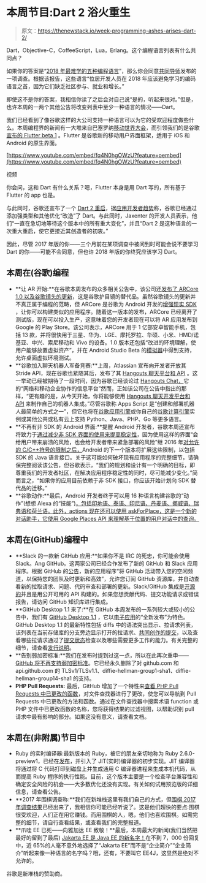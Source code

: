 # 本周节目:Dart 2 浴火重生

> 原文：<https://thenewstack.io/week-programming-ashes-arises-dart-2/>

Dart，Objective-C，CoffeeScript，Lua，Erlang。这个编程语言列表有什么共同点？

如果你的答案是“[2018 年最难学的五种编程语言](https://www.techrepublic.com/article/the-5-worst-programming-languages-to-learn-in-2018/)”，那么你会同意[共同导师](https://www.codementor.io/)发布的一项调查。根据该报告，这些语言“位居开发人员在 2018 年应该避免学习的编码语言之首，因为它们缺乏社区参与、就业和增长。”

即使这不是你的答案，我相信你读了之后会对自己说“是的，听起来很对。”但是，也许本周的一两个其他公告将改变列表中至少一种语言的情况——Dart。

我们已经看到了像谷歌这样的大公司支持一种语言可以为它的受欢迎程度做些什么。本周编程界的新闻有一大堆来自巴塞罗纳[移动世界大会](https://www.mobileworldcongress.com/)，而引领我们的是谷歌[宣布的 Flutter beta 1](https://developers.googleblog.com/2018/02/announcing-flutter-beta-1.html) 。Flutter 是谷歌新的移动用户界面框架，适用于 iOS 和 Android 的原生界面。

[https://www.youtube.com/embed/fq4N0hgOWzU?feature=oembed](https://www.youtube.com/embed/fq4N0hgOWzU?feature=oembed)

视频

你会问，这和 Dart 有什么关系？嗯，Flutter 本身是用 Dart 写的，所有基于 Flutter 的 app 也是。

与此同时，谷歌还宣布了一个 [Dart 2 重启](https://adtmag.com/articles/2018/02/23/dart-2.aspx)，据[应用开发者趋势](https://adtmag.com/Home.aspx)称，谷歌已经通过添加强类型和其他优化“改造”了 Dart。与此同时，Jaxenter 的开发人员表示，他们“一直在急切地等待这个版本中的所有重大变化”，并且“Dart 2 是这种语言的一次重大重启，使它更接近其创造者的初衷。”

因此，尽管 2017 年版的你——三个月前在某项调查中被问到时可能会说不要学习 Dart 的你——可能不会同意，但也许 2018 年版的你终究应该学习 Dart。

## 本周在(谷歌)编程

*   **让 AR 开始:**在谷歌本周发布的众多相关公告中，该公司还[发布了 ARCore 1.0 以及谷歌镜头的更新](https://www.blog.google/products/google-vr/announcing-arcore-10-and-new-updates-google-lens/)，这是谷歌护目镜的替代品。虽然谷歌镜头的更新并不真正属于编程的范畴，但 ARCore 是谷歌为 Android 开发的[增强现实 SDK](https://developers.google.com/ar/) ，让你可以构建类似的应用程序。随着这一版本的发布，ARCore 已经离开了测试版，现在可以投入生产，这意味着您的开发者现在可以将 AR 应用发布到 Google 的 Play Store。该公司表示，ARCore 用于 1 亿部安卓智能手机，包括 13 款，并将很快用于三星、华为、LGE、摩托罗拉、华硕、小米、HMD/诺基亚、中兴、索尼移动和 Vivo 的设备。1.0 版本还包括“改进的环境理解，使用户能够放置虚拟资产”，并在 Android Studio Beta 的[模拟器](https://developers.google.com/ar/develop/java/emulator)中得到支持，允许桌面虚拟环境测试。
*   **谷歌加入聊天机器人军备竞赛:**上周，Atlassian 宣布向开发者开放其 Stride API，现在谷歌也紧随其后，发布了其 [Hangouts 聊天平台和 API](http://gsuite-developers.googleblog.com/2018/02/develop-bot-integrations-with-hangouts.html) 。这一举动已经被期待了一段时间，因为谷歌已经谈论过 [Hangouts Chat，](https://chat.google.com/)它的“网络和移动企业协作的信息平台”然而，正如该公司在公告中指出的那样，“更有趣的是，从今天开始，你将能够使用 [Hangouts 聊天开发平台和 API](https://developers.google.com/hangouts/chat) 来制作自己的机器人集成。”尽管谷歌称 Apps Script 是“创建和部署机器人最简单的方式之一”，但它也将在[谷歌应用引擎](https://cloud.google.com/appengine)或你自己的[谷歌计算引擎](https://cloud.google.com/compute)实例或其他公共或私有云上支持 Python、Java、PHP、Go 等更多语言。
*   **不再有非 SDK 的 Android 界面:**提醒 Android 开发者，谷歌本周还宣布将致力于[通过减少非 SDK 界面的使用来提高稳定性](http://android-developers.googleblog.com/2018/02/improving-stability-by-reducing-usage.html)，因为使用这样的界面“会给用户带来崩溃的风险，也会给开发者带来紧急部署的风险”继 2016 年[对允许的 C/C++符号的限制之后，](https://android-developers.googleblog.com/2016/06/improving-stability-with-private-cc.html)Android 的下一个版本将扩展这些限制，以包括 SDK 的 Java 语言接口。关于这可能如何破坏现有应用程序的完整细节，请确保完整阅读该公告，但谷歌表示，“我们的规划和设计有一个明确的目标，即尊重我们的开发者社区，在解决应用程序稳定性的同时，尽可能减少变化。”简而言之，“如果你的应用目前依赖于非 SDK 接口，你应该开始计划向 SDK 替代品的迁移。”
*   **谷歌动作:**最后，Android 开发者终于可以用 16 种语言构建谷歌的“动作”(想想 Alexa 的“技能”)[，包括印地语、泰语、印尼语、丹麦语、挪威语、瑞典语和荷兰语。此外，actions 现在还可以使用 askForPlace，这是一个新的对话助手，它使用 Google Places API 来理解基于位置的用户对话中的查询。](http://developers.googleblog.com/2018/02/actions-on-google-now-supports-16.html)

## 本周在(GitHub)编程中

*   **Slack 的一款新 GitHub 应用:**如果你不是 IRC 的死忠，你可能会使用 Slack。Ang GitHub。这两家公司已经合作发布了新的 GitHub 和 Slack 应用程序。根据 GitHub 的[公告](https://github.com/blog/2506-slack-and-github-your-ultimate-productivity-pair)，新的应用程序“将 GitHub 活动带入您的空闲频道，以保持您的团队及时更新和高效”，允许您订阅 GitHub 资源库，并自动查看新的拉取请求、问题、代码审查和部署的更新。Slack/GitHub 集成是[开源的](https://github.com/integrations/slack)并且是用公开可用的 API 构建的。如果您想贡献代码、提交功能请求或错误报告，请访问 GitHub 知识库进行集成。
*   **GitHub Desktop 1.1 来了:**在 GitHub 本周发布的一系列较大或较小的公告中，我们有 [GitHub Desktop 1.1](https://github.com/blog/2508-github-desktop-1-1-is-now-available) ，它以[电子应用](https://electronjs.org/)的“全新发布”为特色。GitHub Desktop 1.1 的最新特性包括 diffs 中的语法突出显示、拉请求列表，该列表在当前存储库的分支旁边显示打开的拉请求、[共同创作的提交](https://github.com/blog/2496-commit-together-with-co-authors)，以及查看哪些拉请求通过了[提交状态](https://help.github.com/articles/about-statuses/)检查以及哪些需要更多工作的能力。有关完整的细节，请查看[发行说明](https://desktop.github.com/release-notes/)。
*   **告别弱加密标准:**我们在发布时提到过这一点，所以在此再次重申——[GitHub 将不再支持弱加密标准](https://github.com/blog/2507-weak-cryptographic-standards-removed)。它已经永久删除了对 github.com 和 api.github.com 的 TLSv1/TLSv1.1、diffie-hellman-group1-sha1、diffie-hellman-group14-sha1 的支持。
*   **PHP Pull Requests:** 最后，GitHub 增加了一个特性来[查看 PHP Pull Requests 中已更改的函数](https://github.com/blog/2512-quickly-review-changed-functions-in-your-php-pull-requests)，对文件查找器进行了更改，使您可以导航到 Pull Requests 中已更改的方法和函数。通过在文件查找器中搜索术语 function 或 PHP 文件中已更改函数的名称，您将获得结果的过滤视图，以帮助识别 pull 请求中最有影响的部分。如果这没有意义，请查看文档。

## 本周在(非附属)节目中

*   Ruby 的实时编译器:最新版本的 Ruby，被它的朋友亲切地称为 Ruby 2.6.0-preview1，已经在[发布](https://www.ruby-lang.org/en/news/2018/02/24/ruby-2-6-0-preview1-released/)，并引入了 JIT(实时)编译器的初步实现。JIT 编译器将通过将 C 代码打印到磁盘上并生成通用 C 编译器进程来生成本机代码，从而提高 Ruby 程序的执行性能。目前，这个版本主要是一个检查平台兼容性和确定安全风险的机会——大多数优化还没有实现。有关如何试用预览版的详细信息，请查看公告。
*   **2017 年围棋调查称:**我们在新堆栈这里有我们自己的方式，但[围棋 2017 年调查结果](https://blog.golang.org/survey2017-results)已经出来了，我相信你可能已经听说了。这是他们超快的要点:围棋很受欢迎，人们正在用它赚钱。而用围棋的人，嗯，他们也喜欢围棋。如需完整的细节，请自行查看结果，或查看我们的完整报道。
*   **爪哇 EE 已死——向雅加达 EE 致敬！**最后，本周最大的新闻(我们当然把最好的留到了最后) [Jakarta EE 是 Java EE 的新名字！](https://mmilinkov.wordpress.com/2018/02/26/and-the-name-is/)在不到 7，000 份回复中，近 65%的人毫不意外地选择了“Jakarta EE”而不是“企业简介”“企业简介”听起来像一种语言的名字吗？哦，还有，不要叫它 EE4J，这显然是绝对不允许的。

谷歌是新堆栈的赞助商。

<svg xmlns:xlink="http://www.w3.org/1999/xlink" viewBox="0 0 68 31" version="1.1"><title>Group</title> <desc>Created with Sketch.</desc></svg>